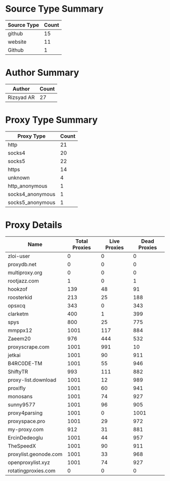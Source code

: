 # Source Type Summary

| Source Type | Count |
|-------------|-------|
| github | 15 |
| website | 11 |
| Github | 1 |


# Author Summary

| Author | Count |
|--------|-------|
| Rizsyad AR | 27 |


# Proxy Type Summary

| Proxy Type | Count |
|------------|-------|
| http | 21 |
| socks4 | 20 |
| socks5 | 22 |
| https | 14 |
| unknown | 4 |
| http_anonymous | 1 |
| socks4_anonymous | 1 |
| socks5_anonymous | 1 |


# Proxy Details

| Name | Total Proxies | Live Proxies | Dead Proxies |
|------|---------------|--------------|---------------|
| zloi-user | 0 | 0 | 0 |
| proxydb.net | 0 | 0 | 0 |
| multiproxy.org | 0 | 0 | 0 |
| rootjazz.com | 1 | 0 | 1 |
| hookzof | 139 | 48 | 91 |
| roosterkid | 213 | 25 | 188 |
| opsxcq | 343 | 0 | 343 |
| clarketm | 400 | 1 | 399 |
| spys | 800 | 25 | 775 |
| mmppx12 | 1001 | 117 | 884 |
| Zaeem20 | 976 | 444 | 532 |
| proxyscrape.com | 1001 | 991 | 10 |
| jetkai | 1001 | 90 | 911 |
| B4RC0DE-TM | 1001 | 55 | 946 |
| ShiftyTR | 993 | 111 | 882 |
| proxy-list.download | 1001 | 12 | 989 |
| proxifly | 1001 | 60 | 941 |
| monosans | 1001 | 74 | 927 |
| sunny9577 | 1001 | 96 | 905 |
| proxy4parsing | 1001 | 0 | 1001 |
| proxyspace.pro | 1001 | 29 | 972 |
| my-proxy.com | 912 | 31 | 881 |
| ErcinDedeoglu | 1001 | 44 | 957 |
| TheSpeedX | 1001 | 90 | 911 |
| proxylist.geonode.com | 1001 | 33 | 968 |
| openproxylist.xyz | 1001 | 74 | 927 |
| rotatingproxies.com | 0 | 0 | 0 |
